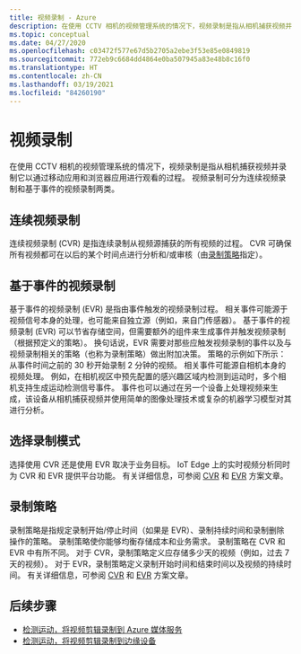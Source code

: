 ```yaml
---
title: 视频录制 - Azure
description: 在使用 CCTV 相机的视频管理系统的情况下，视频录制是指从相机捕获视频并录制它以通过移动应用和浏览器应用进行观看的过程。 视频录制可分为连续视频录制和基于事件的视频录制两类。
ms.topic: conceptual
ms.date: 04/27/2020
ms.openlocfilehash: c03472f577e67d5b2705a2ebe3f53e85e0849819
ms.sourcegitcommit: 772eb9c6684dd4864e0ba507945a83e48b8c16f0
ms.translationtype: HT
ms.contentlocale: zh-CN
ms.lasthandoff: 03/19/2021
ms.locfileid: "84260190"
---
```

# <a name="video-recording"></a>视频录制

在使用 CCTV 相机的视频管理系统的情况下，视频录制是指从相机捕获视频并录制它以通过移动应用和浏览器应用进行观看的过程。 视频录制可分为连续视频录制和基于事件的视频录制两类。 

## <a name="continuous-video-recording"></a>连续视频录制  

连续视频录制 (CVR) 是指连续录制从视频源捕获的所有视频的过程。 CVR 可确保所有视频都可在以后的某个时间点进行分析和/或审核（由[录制策略](#recording-policy)指定）。

## <a name="event-based-video-recording"></a>基于事件的视频录制  

基于事件的视频录制 (EVR) 是指由事件触发的视频录制过程。 相关事件可能源于视频信号本身的处理，也可能来自独立源（例如，来自门传感器）。 基于事件的视频录制 (EVR) 可以节省存储空间，但需要额外的组件来生成事件并触发视频录制（根据预定义的策略）。 换句话说，EVR 需要对那些应触发视频录制的事件以及与视频录制相关的策略（也称为录制策略）做出附加决策。 策略的示例如下所示：从事件时间之前的 30 秒开始录制 2 分钟的视频。 相关事件可能源自相机本身的视频处理。 例如，在相机视区中预先配置的感兴趣区域内检测到运动时，多个相机支持生成运动检测信号事件。 事件也可以通过在另一个设备上处理视频来生成，该设备从相机捕获视频并使用简单的图像处理技术或复杂的机器学习模型对其进行分析。 

## <a name="choosing-recording-modes"></a>选择录制模式  

选择使用 CVR 还是使用 EVR 取决于业务目标。 IoT Edge 上的实时视频分析同时为 CVR 和 EVR 提供平台功能。 有关详细信息，可参阅 [CVR](continuous-video-recording-concept.md) 和 [EVR](event-based-video-recording-concept.md) 方案文章。

## <a name="recording-policy"></a>录制策略  

录制策略是指规定录制开始/停止时间（如果是 EVR）、录制持续时间和录制删除操作的策略。 录制策略使你能够均衡存储成本和业务需求。 录制策略在 CVR 和 EVR 中有所不同。 对于 CVR，录制策略定义应存储多少天的视频（例如，过去 7 天的视频）。 对于 EVR，录制策略定义录制开始时间和结束时间以及视频的持续时间。 有关详细信息，可参阅 [CVR](continuous-video-recording-concept.md) 和 [EVR](event-based-video-recording-concept.md) 方案文章。

## <a name="next-steps"></a>后续步骤

* [检测运动，将视频剪辑录制到 Azure 媒体服务](detect-motion-record-video-clips-media-services-quickstart.md)
* [检测运动，将视频剪辑录制到边缘设备](detect-motion-record-video-clips-edge-devices-quickstart.md)

